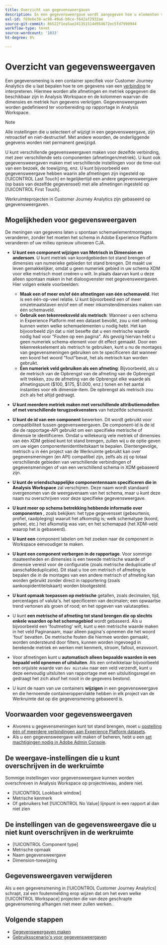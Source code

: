 ```yaml
---
title: Overzicht van gegevensweergaven
description: In een gegevensweergave wordt aangegeven hoe u elementen van de gegevens in de CJA-verbinding wilt interpreteren, zoals metriek, afmetingen, sessies, enzovoort.
exl-id: f69e6e38-ac98-49a6-b0ce-f642af2932ae
source-git-commit: 86522f1ea5ae241351514d954672ec5fd7990944
workflow-type: tm+mt
source-wordcount: '1033'
ht-degree: 0%

---
```


# Overzicht van gegevensweergaven

Een gegevensmening is een container specifiek voor Customer Journey Analytics die u laat bepalen hoe te om gegevens van een [verbinding](/help/connections/create-connection.md) te interpreteren. Hiermee worden alle afmetingen en metriek opgegeven die beschikbaar zijn in Analysis Workspace en de kolommen waarvan die dimensies en metriek hun gegevens verkrijgen. Gegevensweergaven worden gedefinieerd ter voorbereiding op rapportage in Analysis Workspace.

>[!NOTE]
>
>Alle instellingen die u selecteert of wijzigt in een gegevensweergave, zijn retroactief en niet-destructief. Met andere woorden, de onderliggende gegevens worden niet permanent gewijzigd.

U kunt verschillende gegevensweergaven maken voor dezelfde verbinding, met zeer verschillende sets componenten (afmetingen/metriek). U kunt ook gegevensweergaven maken met verschillende instellingen voor de time-out van een bezoek, de toewijzing, enz. U kunt bijvoorbeeld een gegevensweergave hebben waarin alle afmetingen zijn ingesteld op [!UICONTROL Last Touch] en tegelijkertijd een andere gegevensweergave (op basis van dezelfde gegevensset) met alle afmetingen ingesteld op [!UICONTROL First Touch].

Werkruimteprojecten in Customer Journey Analytics zijn gebaseerd op gegevensweergaven.

## Mogelijkheden voor gegevensweergaven

De meningen van gegevens laten u spontaan schemaelementmontages veranderen, zonder het moeten het schema in Adobe Experience Platform veranderen of uw milieu opnieuw uitvoeren CJA.

* **U kunt een component wijzigen van Metrisch in Dimension en andersom**. U kunt metriek van koordgebieden tot stand brengen of dimensies van numerieke gebieden tot stand brengen. Dit maakt uw leven gemakkelijker, omdat u geen numeriek gebied in uw schema XDM voor elke metrisch moet creëren u wilt. In plaats daarvan kunt u deze alleen spontaan maken in het dialoogvenster met gegevensweergaven. Hier volgen enkele voorbeelden:
   * **Maak een of meer en/of één afmetingen van één schemaveld**. Het is een één-op-veel relatie. U kunt bijvoorbeeld een of meer omzetmaatstaven en/of een of meer inkomstendimensies maken van één schemaveld.
   * **Gebruik een tekenreeksveld als metrisch**: Wanneer u een schema in Experience Platform met een dataset bevolkt, zou u niet omhoog kunnen weten welke schemaelementen u nodig hebt. Het kan bijvoorbeeld zijn dat u niet besefte dat u een metrische waarde nodig had voor &quot;Fouten op een pagina&quot;. Als gevolg hiervan hebt u geen numeriek schema-element voor dit effect gemaakt. Door een tekenreekselement als metrisch te gebruiken, kunt u nu de montages van gegevensmeningen gebruiken om te specificeren dat wanneer een koord het woord &quot;fout&quot;bevat, het als metrisch kan worden gebruikt.
   * **Een numeriek veld gebruiken als een afmeting**: Bijvoorbeeld, als u de metrisch van de Opbrengst van de afmeting van de Opbrengst wilt trekken, zou de afmeting van de Opbrengst elke waarde als afmetingspunt ($100, $175, $1.000, enz.) tonen en het aantal instanties voor elk dimensie-item. De opbrengst als metrisch zou zich als het altijd gedraagt.

* **U kunt meerdere metriek maken met verschillende attributiemodellen of met verschillende terugzoekvensters** van hetzelfde schemaveld.

* **U kunt de id van een component**  bewerken. Dit wordt gebruikt voor compatibiliteit tussen gegevensweergaven. De component-id is de id die de rapportage-API gebruikt om een specifieke metrische of dimensie te identificeren. Omdat u willekeurig vele metriek of dimensies van één XDM gebied kunt tot stand brengen, zullen wij u de optie geven om uw eigen componentenidentiteitskaart te bepalen. Dientengevolge, metrisch u in één project van de Werkruimte gebruikt kan over gegevensmeningen (en API) compatibel zijn, zelfs als zij op totaal verschillende gebieden van verschillende verbindingen of gegevensmeningen of van een verschillend schema in XDM gebaseerd zijn.

* **U kunt de vriendschappelijke componentennaam specificeren die in Analysis Workspace** zal verschijnen. Deze naam wordt standaard overgenomen van de weergavenaam van het schema, maar u kunt deze naam nu overschrijven voor deze specifieke gegevensweergave.

* **U kunt meer op schema betrekking hebbende informatie over componenten** , zoals bekijken: het type gegevensset (gebeurtenis, profiel, raadpleging) waaruit het afkomstig is; welk schematype (koord, geheel, etc.) het afkomstig was van; en het schemapad (het XDM-veld waarop het is gebaseerd).

* **U kunt een** component labelen om het zoeken naar de component in Workspace eenvoudiger te maken.

* **U kunt een component verbergen in de rapportage**. Voor sommige maateenheden en dimensies is een tweede metrische waarde of dimensie vereist voor de configuratie (zoals metrische deduplicatie of aanschafdeduplicatie). Dit staat u toe om metrisch of afmeting te bepalen die in de montages van een andere metrisch of afmeting kan worden gebruikt zonder direct in rapportering (zoals aankoopidentiteitskaart) worden blootgesteld.

* **U kunt opmaak toepassen op metrische** getallen, zoals decimalen, tijd, percentages of valuta&#39;s. het specificeren van decimalen; een opwaartse trend vertonen als groen of rood; en het opgeven van valutaopties.

* U kunt **een metrische of afmeting tot stand brengen die op slechts enkele waarden op het schemagebied** wordt gebaseerd. Als u bijvoorbeeld een &#39;foutmeting&#39; wilt, kunt u een metrische waarde maken in het veld Paginanaam, maar alleen pagina&#39;s opnemen die het woord &#39;fout&#39; bevatten. De metrische fouten die hiermee worden gemaakt, worden ondersteund door filters, kunnen worden ingevoegd in berekende metriek en werken met kenmerk, stroom, fallout, enzovoort.

* Voor afmetingen kunt u **automatisch alleen bepaalde waarden in een bepaald veld opnemen of uitsluiten**. Als een ontwikkelaar bijvoorbeeld een onjuiste waarde van `dev mistake` naar een veld verzendt, kunt u deze eenvoudig uitsluiten van rapportage met een uitsluitingsregel en gedraagt het zich alsof het nooit in de gegevens bestond.

* U kunt de naam van uw containers **wijzigen** in een gegevensweergave en die hernoemde containeroppervlakte hebben in elk project van de Werkruimte dat op die gegevensmening gebaseerd is.

## Voorwaarden voor gegevensweergaven

* Alvorens u gegevensmeningen kunt tot stand brengen, moet u [opstelling één of meerdere verbindingen aan Experience Platform datasets](/help/connections/create-connection.md).
* Als u een gegevensweergave wilt maken of beheren, hebt u een [set machtigingen nodig in Adobe Admin Console](https://experienceleague.adobe.com/docs/analytics-platform/using/cja-overview/cja-overview.html?lang=en#admin-access-permissions).

## De weergave-instellingen die u kunt overschrijven in de werkruimte

Sommige instellingen voor gegevensweergave kunnen worden overschreven in Analysis Workspace op projectniveau, andere niet.

* [!UICONTROL Lookback window]
* Metrische kenmerk
* Of gebruikers het [!UICONTROL No Value] lijnpunt in een rapport al dan niet zien

## De instellingen van de gegevensweergave die u niet kunt overschrijven in de werkruimte

* [!UICONTROL Component type]
* Metrische opmaak
* Naam gegevensweergave
* Dimension-toewijzing

## Gegevensweergaven verwijderen

Als u een gegevensmening in [!UICONTROL Customer Journey Analytics] schrapt, zal een foutenmelding erop wijzen dat om het even welke [!UICONTROL Workspace] projecten die van deze geschrapte gegevensmening afhangen niet meer zullen werken.

## Volgende stappen

* [Gegevensweergaven maken](/help/data-views/create-dataview.md)
* [Gebruiksscenario&#39;s voor gegevensweergaven](/help/data-views/data-views-usecases.md)
